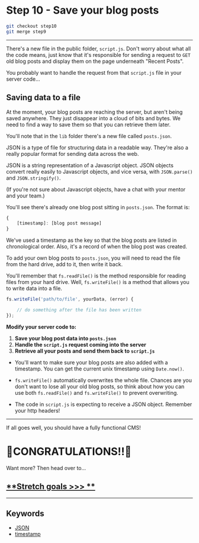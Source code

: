 # Step 10 - Save your blog posts

```bash
git checkout step10
git merge step9
 ```
---

There's a new file in the public folder, `script.js`.  Don't worry about what all the code means, just know that it's responsible for sending a request to `GET` old blog posts and display them on the page underneath "Recent Posts".  

You probably want to handle the request from that `script.js` file in your server code...


## Saving data to a file

At the moment, your blog posts are reaching the server, but aren't being saved anywhere.  They just disappear into a cloud of bits and bytes.  We need to find a way to save them so that you can retrieve them later.

You'll note that in the `lib` folder there's a new file called `posts.json`.  

JSON is a type of file for structuring data in a readable way.  They're also a really popular format for sending data across the web.

JSON is a string representation of a Javascript object.  JSON objects convert really easily to Javascript objects, and vice versa, with `JSON.parse()` and `JSON.stringify()`.  

(If you're not sure about Javascript objects, have a chat with your mentor and your team.)

You'll see there's already one blog post sitting in `posts.json`.  The format is:
```js
{
    [timestamp]: [blog post message]
}
```
We've used a timestamp as the key so that the blog posts are listed in chronological order.  Also, it's a record of when the blog post was created.  

To add your own blog posts to `posts.json`, you will need to read the file from the hard drive, add to it, then write it back.  

You'll remember that `fs.readFile()` is the method responsible for reading files from your hard drive.  Well, `fs.writeFile()` is a method that allows you to write data into a file.

```js
fs.writeFile('path/to/file', yourData, (error) {

    // do something after the file has been written
});
```


**Modify your server code to:**
1. **Save your blog post data into `posts.json`**
2. **Handle the `script.js` request coming into the server**
3. **Retrieve all your posts and send them back to `script.js`**


* You'll want to make sure your blog posts are also added with a timestamp.  You can get the current unix timestamp using `Date.now()`.

* `fs.writeFile()` automatically overwrites the whole file.  Chances are you don't want to lose all your old blog posts, so think about how you can use both `fs.readFile()` and `fs.writeFile()` to prevent overwriting.

* The code in `script.js` is expecting to receive a JSON object.  Remember your http headers!
---

If all goes well, you should have a fully functional CMS!


🎉CONGRATULATIONS!!🎉
===


Want more?  Then head over to...  

## [**Stretch goals >>> **](stretch.md)
---
## Keywords
* [JSON](http://www.w3schools.com/js/js_json.asp)
* [timestamp](http://www.w3schools.com/jsref/jsref_now.asp)

